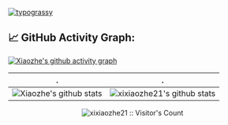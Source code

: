 [![typograssy](https://typograssy.deno.dev/api?text=xixiaozhe212)](https://github.com/kawarimidoll/typograssy)


## 📈 GitHub Activity Graph:
[![Xiaozhe's github activity graph](https://github-readme-activity-graph.cyclic.app/graph?username=xixiaozhe212&theme=github-compact)](https://github.com/ashutosh00710/github-readme-activity-graph)

 . | .
--- | --- 
![Xiaozhe's github stats](https://github-readme-stats.vercel.app/api?username=xixiaozhe212&include_all_commits=true&count_private=true&show_icons=true&line_height=20&title_color=7A7ADB&icon_color=2234AE&text_color=D3D3D3&bg_color=0,000000,130F40) | ![xixiaozhe21's github stats](https://github-readme-stats.vercel.app/api/top-langs/?username=xixiaozhe21P&hide=html&langs_count=6&layout=compact&text_color=daf7dc&bg_color=151515)

<p align="center"><img src="https://profile-counter.glitch.me/{xixiaozhe21}/count.svg" alt="xixiaozhe21 :: Visitor's Count" /></p>

